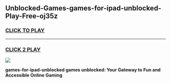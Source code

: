 
## Unblocked-Games-games-for-ipad-unblocked-Play-Free-oj35z
<h3>
<a href="https://premium76.site?title=games-for-ipad-unblocked&ref=15A">CLICK TO PLAY</a></h3>
<hr>

<h3>
<a href="https://premium76.site?title=games-for-ipad-unblocked&ref=15A">CLICK 2 PLAY</a>
  
</h3>

<a href="https://premium76.site?title=games-for-ipad-unblocked&ref=15A"><img src="https://clearcache.store/games.png"></a>


**games-for-ipad-unblocked games unblocked: Your Gateway to Fun and Accessible Online Gaming**
